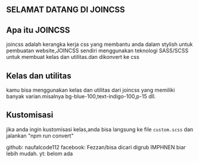## SELAMAT DATANG DI JOINCSS


## Apa itu JOINCSS
joincss adalah kerangka kerja css yang membantu anda dalam stylish untuk pembuatan website,JOINCSS sendiri menggunakan teknologi SASS/SCSS untuk membuat kelas dan utilitas.dan dikonvert ke css

## Kelas dan utilitas
kamu bisa menggunakan kelas dan utilitas dari joincss yang memiliki banyak varian.misalnya bg-blue-100,text-indigo-100,p-15 dll.

## Kustomisasi
jika anda ingin kustomisasi kelas,anda bisa langsung ke file `custom.scss` dan jalankan "npm run convert"

github: naufalcode112 facebook: Fezzan/bisa dicari digrub IMPHNEN biar lebih mudah. yt: belom ada
